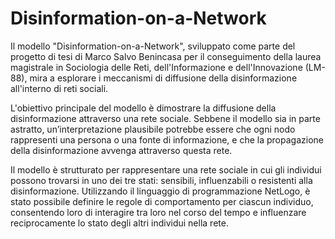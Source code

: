 # Disinformation-on-a-Network

Il modello "Disinformation-on-a-Network", sviluppato come parte del progetto di tesi di Marco Salvo Benincasa per il conseguimento della laurea magistrale in Sociologia delle Reti, dell'Informazione e dell'Innovazione (LM-88), mira a esplorare i meccanismi di diffusione della disinformazione all'interno di reti sociali. 

L'obiettivo principale del modello è dimostrare la diffusione della disinformazione attraverso una rete sociale. 
Sebbene il modello sia in parte astratto, un’interpretazione plausibile potrebbe essere che ogni nodo rappresenti una persona o una fonte di informazione, e che la propagazione della disinformazione avvenga attraverso questa rete.

Il modello è strutturato per rappresentare una rete sociale in cui gli individui possono trovarsi in uno dei tre stati: sensibili, influenzabili o resistenti alla disinformazione. 
Utilizzando il linguaggio di programmazione NetLogo, è stato possibile definire le regole di comportamento per ciascun individuo, consentendo loro di interagire tra loro nel corso del tempo e influenzare reciprocamente lo stato degli altri individui nella rete.
